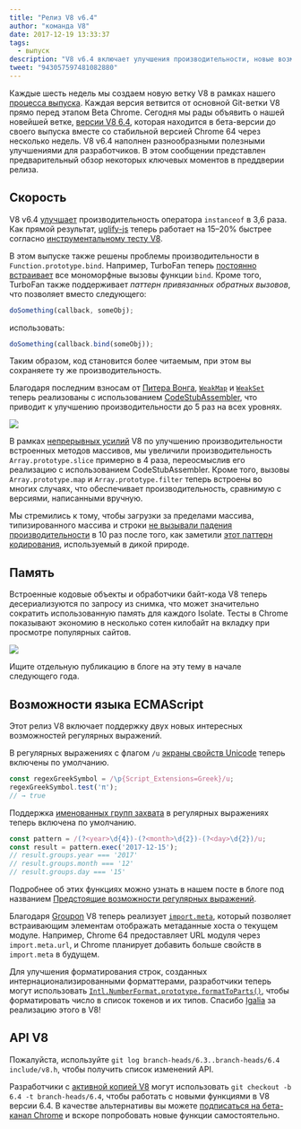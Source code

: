 ```yaml
---
title: "Релиз V8 v6.4"
author: "команда V8"
date: 2017-12-19 13:33:37
tags:
  - выпуск
description: "V8 v6.4 включает улучшения производительности, новые возможности языка JavaScript и многое другое."
tweet: "943057597481082880"
---
```

Каждые шесть недель мы создаем новую ветку V8 в рамках нашего [процесса выпуска](/docs/release-process). Каждая версия ветвится от основной Git-ветки V8 прямо перед этапом Beta Chrome. Сегодня мы рады объявить о нашей новейшей ветке, [версии V8 6.4](https://chromium.googlesource.com/v8/v8.git/+log/branch-heads/6.4), которая находится в бета-версии до своего выпуска вместе со стабильной версией Chrome 64 через несколько недель. V8 v6.4 наполнен разнообразными полезными улучшениями для разработчиков. В этом сообщении представлен предварительный обзор некоторых ключевых моментов в преддверии релиза.

<!--truncate-->
## Скорость

V8 v6.4 [улучшает](https://bugs.chromium.org/p/v8/issues/detail?id=6971) производительность оператора `instanceof` в 3,6 раза. Как прямой результат, [uglify-js](http://lisperator.net/uglifyjs/) теперь работает на 15–20% быстрее согласно [инструментальному тесту V8](https://github.com/v8/web-tooling-benchmark).

В этом выпуске также решены проблемы производительности в `Function.prototype.bind`. Например, TurboFan теперь [постоянно встраивает](https://bugs.chromium.org/p/v8/issues/detail?id=6946) все мономорфные вызовы функции `bind`. Кроме того, TurboFan также поддерживает _паттерн привязанных обратных вызовов_, что позволяет вместо следующего:

```js
doSomething(callback, someObj);
```

использовать:

```js
doSomething(callback.bind(someObj));
```

Таким образом, код становится более читаемым, при этом вы сохраняете ту же производительность.

Благодаря последним взносам от [Питера Вонга](https://twitter.com/peterwmwong), [`WeakMap`](https://developer.mozilla.org/en-US/docs/Web/JavaScript/Reference/Global_Objects/WeakMap) и [`WeakSet`](https://developer.mozilla.org/en-US/docs/Web/JavaScript/Reference/Global_Objects/WeakSet) теперь реализованы с использованием [CodeStubAssembler](/blog/csa), что приводит к улучшению производительности до 5 раз на всех уровнях.

![](/_img/v8-release-64/weak-collection.svg)

В рамках [непрерывных усилий](https://bugs.chromium.org/p/v8/issues/detail?id=1956) V8 по улучшению производительности встроенных методов массивов, мы увеличили производительность `Array.prototype.slice` примерно в 4 раза, переосмыслив его реализацию с использованием CodeStubAssembler. Кроме того, вызовы `Array.prototype.map` и `Array.prototype.filter` теперь встроены во многих случаях, что обеспечивает производительность, сравнимую с версиями, написанными вручную.

Мы стремились к тому, чтобы загрузки за пределами массива, типизированного массива и строки [не вызывали падения производительности](https://bugs.chromium.org/p/v8/issues/detail?id=7027) в 10 раз после того, как заметили [этот паттерн кодирования](/blog/elements-kinds#avoid-reading-beyond-length), используемый в дикой природе.

## Память

Встроенные кодовые объекты и обработчики байт-кода V8 теперь десериализуются по запросу из снимка, что может значительно сократить использованную память для каждого Isolate. Тесты в Chrome показывают экономию в несколько сотен килобайт на вкладку при просмотре популярных сайтов.

![](/_img/v8-release-64/codespace-consumption.svg)

Ищите отдельную публикацию в блоге на эту тему в начале следующего года.

## Возможности языка ECMAScript

Этот релиз V8 включает поддержку двух новых интересных возможностей регулярных выражений.

В регулярных выражениях с флагом `/u` [экраны свойств Unicode](https://mathiasbynens.be/notes/es-unicode-property-escapes) теперь включены по умолчанию.

```js
const regexGreekSymbol = /\p{Script_Extensions=Greek}/u;
regexGreekSymbol.test('π');
// → true
```

Поддержка [именованных групп захвата](https://developers.google.com/web/updates/2017/07/upcoming-regexp-features#named_captures) в регулярных выражениях теперь включена по умолчанию.

```js
const pattern = /(?<year>\d{4})-(?<month>\d{2})-(?<day>\d{2})/u;
const result = pattern.exec('2017-12-15');
// result.groups.year === '2017'
// result.groups.month === '12'
// result.groups.day === '15'
```

Подробнее об этих функциях можно узнать в нашем посте в блоге под названием [Предстоящие возможности регулярных выражений](https://developers.google.com/web/updates/2017/07/upcoming-regexp-features).

Благодаря [Groupon](https://twitter.com/GrouponEng) V8 теперь реализует [`import.meta`](https://github.com/tc39/proposal-import-meta), который позволяет встраивающим элементам отображать метаданные хоста о текущем модуле. Например, Chrome 64 предоставляет URL модуля через `import.meta.url`, и Chrome планирует добавить больше свойств в `import.meta` в будущем.

Для улучшения форматирования строк, созданных интернационализированными форматтерами, разработчики теперь могут использовать [`Intl.NumberFormat.prototype.formatToParts()`](https://github.com/tc39/proposal-intl-formatToParts), чтобы форматировать число в список токенов и их типов. Спасибо [Igalia](https://twitter.com/igalia) за реализацию этого в V8!

## API V8

Пожалуйста, используйте `git log branch-heads/6.3..branch-heads/6.4 include/v8.h`, чтобы получить список изменений API.

Разработчики с [активной копией V8](/docs/source-code#using-git) могут использовать `git checkout -b 6.4 -t branch-heads/6.4`, чтобы работать с новыми функциями в V8 версии 6.4. В качестве альтернативы вы можете [подписаться на бета-канал Chrome](https://www.google.com/chrome/browser/beta.html) и вскоре попробовать новые функции самостоятельно.
